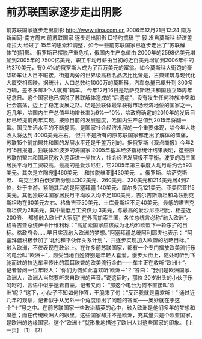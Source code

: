 # 前苏联国家逐步走出阴影

前苏联国家逐步走出阴影
http://www.sina.com.cn 2006年12月21日12:24 南方新闻网-南方周末
前苏联国家 逐步走出阴影
□特约撰稿 丁 毅 发自莫斯科
经济差距拉大
经过了 15年的思索和调整，如今一些前苏联国家已逐步走出了“苏联解体”的阴影。
俄罗斯已摆脱严重危机，俄国内生产总值由 2000年的2598亿美元增加到2005年的 7500亿美元，职工平均月薪由当初的近百美元增加到2006年中的约370美元，有0.4%的俄罗斯人成为了百万美元的富翁。如今莫斯科大街跑的豪华轿车让人目不暇接，街道两旁的世界级高档名品店比比皆是，古典建筑与现代化大厦交相辉映。据统计，人口总数约1000万的莫斯科，汽车总量已飙升到 300多万辆，差不多每3个人就有1辆车。
今年12月16日是哈萨克斯坦共和国独立15周年纪念日。这个国家也已摆脱了苏联解体造成的“后遗症”，没有发生任何种族冲突和社会震荡，迈上了稳定发展之路。哈是独联体最早获得市场经济地位的国家之一，近几年，哈国内生产总值年均增长率为9%—10%，哈政府确定的2010年的发展目标已经提前两年实现，按照目前的发展速度，哈国内生产总值到2015年将翻一番。国民生活水平的不断提高，是国家社会经济发展的一个重要体现，哈今年人均收入将达到 4000美元左右。
但并不是所有的原苏联国家都走出了解体的阵痛，苏联15个前加盟共和国的发展水平还是千差万别的。据俄罗斯《观点商报》今年2月15日报道，独联体和波罗的海国家 2005年基本经济指标统计结果表明，这些原苏联加盟共和国居民收入差距进一步拉大，社会经济发展极不平衡。波罗的海三国居民平均月工资较高，最高的是爱沙尼亚，它2005年第三季度人均月薪约合593美元。其次是立陶宛460美元 　和拉脱维亚430美元　。俄罗斯、哈萨克斯坦、
乌克兰和白俄罗斯分别以302美元、260美元、220美元和214美元居4到7位，处于中游。紧随其后的是阿塞拜疆 140美元、摩尔多瓦121美元、亚美尼亚115美元。其他独联体国家居民月平均收入均不足100美元，吉尔吉斯斯坦和乌兹别克斯坦均在60美元左右、格鲁吉亚50美元、土库曼斯坦不足40美元，最低的塔吉克斯坦仅为28美元，其中最低月工资仅为 3美元，与最高的爱沙尼亚相比，相差近200倍。
都想融入欧洲“大家庭”
在外高加索三国，各位总统言必称“融入欧洲”。格鲁吉亚总统萨卡什维利称：“高加索国家应该成为北约和欧盟下一轮东扩的目标。格政府会……早日实现融入欧洲的梦想。”阿塞拜疆总统阿利耶夫也表示： “阿塞拜疆积极参加了‘北约和平伙伴关系计划 ’，并逐步实现加入欧盟的战略目标。”
融入欧洲，不仅表现在政治上。在许多前苏联国家，都有一个专门播放欧美流行乐的电台叫“欧洲＋”，颇受当地百姓特别是年轻人喜爱。漫步大街上，随处可听到飞驰而过的拉达车里传出的震耳欲聋的欧美流行金曲——车主正在收听“欧洲＋”。
记者曾问一位年轻人：“你们为何如此喜欢听‘欧洲＋’？”答曰：“我们是欧洲国家、欧洲人，欧洲人当然要听来自欧洲的声音。”说这话时，那位 20岁出头的小伙子乐呵呵的，言语中似乎透着自豪。记者又问： “那这个电台为何不直接叫‘欧洲’呢？”这下，小伙子不知如何作答，干脆来了句：“反正我就是喜欢听！”
通过近几年的观察，记者似乎从另外一个角度悟出了问题的答案——奥妙就在于这个“＋”号之中。在前苏联国家一些政治精英的心中，融入欧洲是他们多年的梦想和夙愿；而在传统欧洲人的眼里，这些国家却并不是欧洲，充其量只是个欧亚国家，是欧洲的边缘国家。这个“欧洲＋”就形象地描述了欧洲人对这些国家的印象。
[上一页]　[1]　[2]

